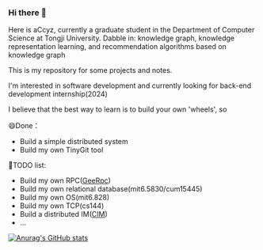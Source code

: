 ### Hi there 👋

<!--
**acCyz/acCyz** is a ✨ _special_ ✨ repository because its `README.md` (this file) appears on your GitHub profile.

Here are some ideas to get you started:

- 🔭 I’m currently working on ...
- 🌱 I’m currently learning ...
- 👯 I’m looking to collaborate on ...
- 🤔 I’m looking for help with ...
- 💬 Ask me about ...
- 📫 How to reach me: ...
- 😄 Pronouns: ...
- ⚡ Fun fact: ...
-->
Here is aCcyz, currently a graduate student in the Department of Computer Science at Tongji University.
Dabble in: knowledge graph, knowledge representation learning, and recommendation algorithms based on knowledge graph

This is my repository for some projects and notes.

I'm interested in software development and currently looking for back-end development internship(2024)

I believe that the best way to learn is to build your own 'wheels', so

😄Done：

- Build a simple distributed system 
- Build my own TinyGit tool

🤔TODO list:

- Build my own RPC([GeeRpc](https://github.com/geektutu/7days-golang))
- Build my own relational database(mit6.5830/cum15445)
- Build my own OS(mit6.828)
- Build my own TCP(cs144)
- Build a distributed IM([CIM](https://github.com/crossoverJie/cim))
- ...

[![Anurag's GitHub stats](https://github-readme-stats.vercel.app/api?username=acCyz&count_private=true)](https://github.com/anuraghazra/github-readme-stats)
